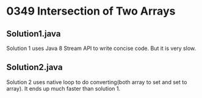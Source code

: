 # 0349 Intersection of Two Arrays

## Solution1.java

Solution 1 uses Java 8 Stream API to write concise code.  But it is very slow.

## Solution2.java

Solution 2 uses native loop to do converting(both array to set and set to array).  It ends up much faster than solution 1.
